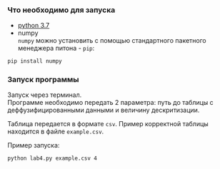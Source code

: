 ### Что необходимо для запуска
* [python 3.7](https://www.python.org/downloads/)
* numpy  
`numpy` можно установить с помощью стандартного пакетного менеджера питона - `pip`:
```bash
pip install numpy
```

### Запуск программы
Запуск через терминал.  
Программе необходимо передать 2 параметра: путь до таблицы с деффузифицированными данными и величину дескритизации.

Таблица передается в формате `csv`. Пример корректной таблицы находится в файле `example.csv`.

Пример запуска:
```bash
python lab4.py example.csv 4
```

